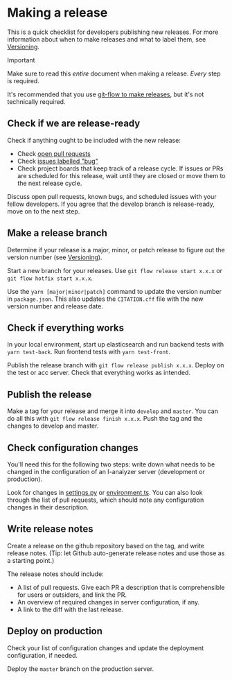 # Making a release

This is a quick checklist for developers publishing new releases. For more information about when to make releases and what to label them, see [Versioning](./Versioning.md).

> [!IMPORTANT]
> Make sure to read this *entire* document when making a release. *Every* step is required.

It's recommended that you use [git-flow to make releases](https://danielkummer.github.io/git-flow-cheatsheet/#release), but it's not technically required.

## Check if we are release-ready

Check if anything ought to be included with the new release:

- Check [open pull requests](https://github.com/CentreForDigitalHumanities/I-analyzer/pulls)
- Check [issues labelled "bug"](https://github.com/CentreForDigitalHumanities/I-analyzer/issues?q=is%3Aissue+is%3Aopen+label%3Abug)
- Check project boards that keep track of a release cycle. If issues or PRs are scheduled for this release, wait until they are closed or move them to the next release cycle.

Discuss open pull requests, known bugs, and scheduled issues with your fellow developers. If you agree that the develop branch is release-ready, move on to the next step.

## Make a release branch

Determine if your release is a major, minor, or patch release to figure out the version number (see [Versioning](./Versioning.md)).

Start a new branch for your releases. Use `git flow release start x.x.x` or `git flow hotfix start x.x.x`.


Use the `yarn [major|minor|patch]` command to update the version number in `package.json`. This also updates the `CITATION.cff` file with the new version number and release date.

## Check if everything works

In your local environment, start up elasticsearch and run backend tests with `yarn test-back`. Run frontend tests with `yarn test-front`.

Publish the release branch with `git flow release publish x.x.x`. Deploy on the test or acc server. Check that everything works as intended.

## Publish the release

Make a tag for your release and merge it into `develop` and `master`. You can do all this with `git flow release finish x.x.x`. Push the tag and the changes to develop and master.

## Check configuration changes

You'll need this for the following two steps: write down what needs to be changed in the configuration of an I-analyzer server (development or production).

Look for changes in [settings.py](/backend/ianalyzer/settings.py) or [environment.ts](/frontend/src/environments/environment.ts). You can also look through the list of pull requests, which should note any configuration changes in their description.

## Write release notes

Create a release on the github repository based on the tag, and write release notes. (Tip: let Github auto-generate release notes and use those as a starting point.)

The release notes should include:
- A list of pull requests. Give each PR a description that is comprehensible for users or outsiders, and link the PR.
- An overview of required changes in server configuration, if any.
- A link to the diff with the last release.

## Deploy on production

Check your list of configuration changes and update the deployment configuration, if needed.

Deploy the `master` branch on the production server.
